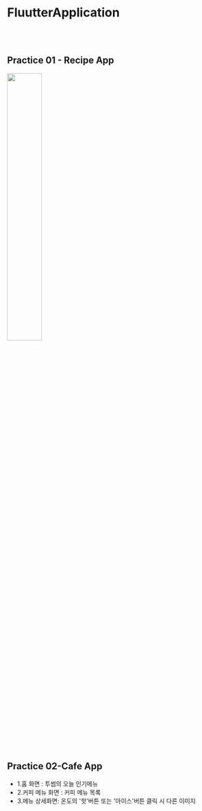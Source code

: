 <h1>FluutterApplication</h1>
<br/>
<br/>
<h2>Practice 01 - Recipe App</h2> 
<img src="https://github.com/tkv00/FluutterApplication/assets/144890194/498f2e7c-771b-4837-b2ab-597e6c802951" width=40% height=40% >
<br/>
<br/>
<h2>Practice 02-Cafe App</h2>
<ul>
  <li>1.홈 화면 : 투썸의 오늘 인기메뉴</li>
  <li>2.커피 메뉴 화면 : 커피 메뉴 목록</li>
  <li>3.메뉴 상세화면: 온도의 '핫'버튼 또는 '아이스'버튼 클릭 시 다른 이미지</li>
</ul>
